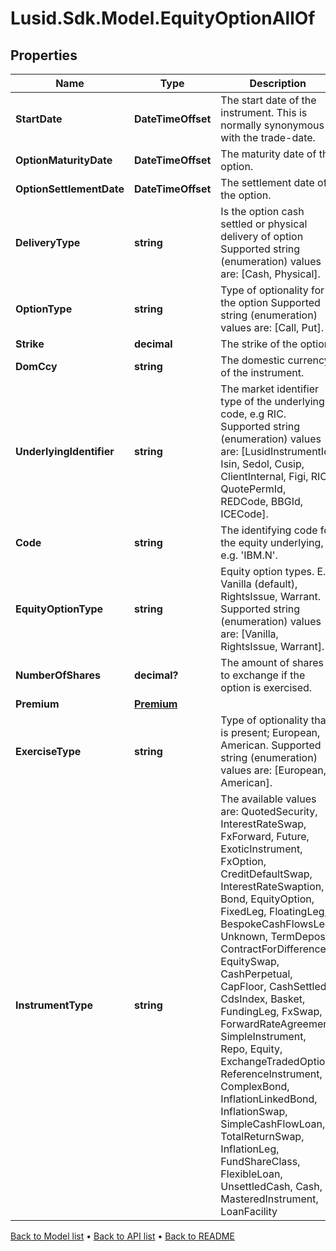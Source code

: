 # Lusid.Sdk.Model.EquityOptionAllOf

## Properties

Name | Type | Description | Notes
------------ | ------------- | ------------- | -------------
**StartDate** | **DateTimeOffset** | The start date of the instrument. This is normally synonymous with the trade-date. | 
**OptionMaturityDate** | **DateTimeOffset** | The maturity date of the option. | 
**OptionSettlementDate** | **DateTimeOffset** | The settlement date of the option. | 
**DeliveryType** | **string** | Is the option cash settled or physical delivery of option    Supported string (enumeration) values are: [Cash, Physical]. | 
**OptionType** | **string** | Type of optionality for the option    Supported string (enumeration) values are: [Call, Put]. | 
**Strike** | **decimal** | The strike of the option. | 
**DomCcy** | **string** | The domestic currency of the instrument. | 
**UnderlyingIdentifier** | **string** | The market identifier type of the underlying code, e.g RIC.    Supported string (enumeration) values are: [LusidInstrumentId, Isin, Sedol, Cusip, ClientInternal, Figi, RIC, QuotePermId, REDCode, BBGId, ICECode]. | 
**Code** | **string** | The identifying code for the equity underlying, e.g. &#39;IBM.N&#39;. | 
**EquityOptionType** | **string** | Equity option types. E.g. Vanilla (default), RightsIssue, Warrant.    Supported string (enumeration) values are: [Vanilla, RightsIssue, Warrant]. | [optional] 
**NumberOfShares** | **decimal?** | The amount of shares to exchange if the option is exercised. | [optional] 
**Premium** | [**Premium**](Premium.md) |  | [optional] 
**ExerciseType** | **string** | Type of optionality that is present; European, American.    Supported string (enumeration) values are: [European, American]. | [optional] 
**InstrumentType** | **string** | The available values are: QuotedSecurity, InterestRateSwap, FxForward, Future, ExoticInstrument, FxOption, CreditDefaultSwap, InterestRateSwaption, Bond, EquityOption, FixedLeg, FloatingLeg, BespokeCashFlowsLeg, Unknown, TermDeposit, ContractForDifference, EquitySwap, CashPerpetual, CapFloor, CashSettled, CdsIndex, Basket, FundingLeg, FxSwap, ForwardRateAgreement, SimpleInstrument, Repo, Equity, ExchangeTradedOption, ReferenceInstrument, ComplexBond, InflationLinkedBond, InflationSwap, SimpleCashFlowLoan, TotalReturnSwap, InflationLeg, FundShareClass, FlexibleLoan, UnsettledCash, Cash, MasteredInstrument, LoanFacility | 

[Back to Model list](../README.md#documentation-for-models) &#8226; [Back to API list](../README.md#documentation-for-api-endpoints) &#8226; [Back to README](../README.md)


